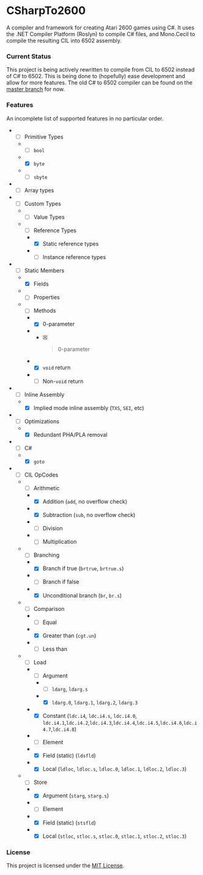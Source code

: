 # CSharpTo2600
A compiler and framework for creating Atari 2600 games using C#. It uses the .NET Compiler Platform (Roslyn) to compile C# files, and Mono.Cecil to compile the resulting CIL into 6502 assembly.

### Current Status
This project is being actively rewritten to compile from CIL to 6502 instead of C# to 6502. This is being done to (hopefully) ease development and allow for more features.
The old C# to 6502 compiler can be found on the [master branch](https://github.com/Yttrmin/CSharpTo2600/tree/master) for now.

### Features
An incomplete list of supported features in no particular order. 

* - [ ] Primitive Types
  * - [ ] `bool`
  * - [x] `byte`
  * - [ ] `sbyte`
* - [ ] Array types
* - [ ] Custom Types
  * - [ ] Value Types
  * - [ ] Reference Types
    * - [x] Static reference types
    * - [ ] Instance reference types
* - [ ] Static Members
  * - [x] Fields
  * - [ ] Properties
  * - [ ] Methods
	* - [x] 0-parameter
	* - [x] >0-parameter
	* - [x] `void` return
	* - [ ] Non-`void` return
* - [ ] Inline Assembly
  * - [x] Implied mode inline assembly (`TXS`, `SEI`, etc)
* - [ ] Optimizations
  * - [x] Redundant PHA/PLA removal
* - [ ] C#
  * - [x] `goto`
* - [ ] CIL OpCodes
  * - [ ] Arithmetic
    * - [x] Addition (`add`, no overflow check)
	* - [x] Subtraction (`sub`, no overflow check)
	* - [ ] Division
	* - [ ] Multiplication
  * - [ ] Branching
    * - [x] Branch if true (`brtrue`, `brtrue.s`)
	* - [ ] Branch if false
	* - [x] Unconditional branch (`br`, `br.s`)
  * - [ ] Comparison
    * - [ ] Equal
    * - [x] Greater than (`cgt.un`)
	* - [ ] Less than
  * - [ ] Load
    * - [ ] Argument
	  * - [ ] `ldarg`, `ldarg.s`
	  * - [x] `ldarg.0`, `ldarg.1`, `ldarg.2`, `ldarg.3`
	* - [x] Constant (`ldc.i4`, `ldc.i4.s`, `ldc.i4.0`, `ldc.i4.1`,`ldc.i4.2`,`ldc.i4.3`,`ldc.i4.4`,`ldc.i4.5`,`ldc.i4.6`,`ldc.i4.7`,`ldc.i4.8`)
	* - [ ] Element
	* - [x] Field (static) (`ldsfld`)
	* - [x] Local (`ldloc`, `ldloc.s`, `ldloc.0`, `ldloc.1`, `ldloc.2`, `ldloc.3`)
  * - [ ] Store
    * - [x] Argument (`starg`, `starg.s`)
	* - [ ] Element
	* - [x] Field (static) (`stsfld`)
	* - [x] Local (`stloc`, `stloc.s`, `stloc.0`, `stloc.1`, `stloc.2`, `stloc.3`)

### License
This project is licensed under the [MIT License](./LICENSE.txt).
